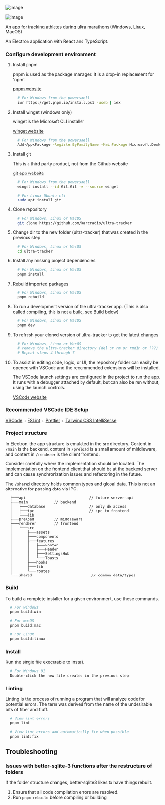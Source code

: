 ![image](https://github.com/user-attachments/assets/f1d4e7a5-e90b-471c-9137-1f1022d9e1f9)

![image](https://github.com/user-attachments/assets/9c6c85dd-449e-43e5-8b92-d58258e8f2dc)


An app for tracking athletes during ultra marathons (Windows, Linux, MacOS)

An Electron application with React and TypeScript.

### Configure development environment

1. Install pnpm

   pnpm is used as the package manager. It is a drop-in replacement for 'npm'.

   [pnpm website](https://pnpm.io/installation) 
   ```bash
     # For Windows from the powershell
     iwr https://get.pnpm.io/install.ps1 -useb | iex
   ``` 

2. Install winget (windows only)

   winget is the Microsoft CLI installer

   [winget website](https://learn.microsoft.com/en-us/windows/package-manager/winget/)
    ```bash 
      # For Windows from the powershell
      Add-AppxPackage -RegisterByFamilyName -MainPackage Microsoft.DesktopAppInstaller_8wekyb3d8bbwe
   ``` 

3. Install git
   
   This is a third party product, not from the Github website

   [git app website](https://git-scm.com/book/en/v2/Getting-Started-Installing-Git)
   ```bash 
     # For Windows from the powershell
     winget install --id Git.Git -e --source winget
   ``` 
   ```bash 
     # For Linux Ubuntu cli
     sudo apt install git
   ```
   
4. Clone repository
   ```bash
     # For Windows, Linux or MacOS 
     git clone https://github.com/barcradio/ultra-tracker
   ```

5. Change dir to the new folder (ultra-tracker) that was created in the previous step
   ```bash
     # For Windows, Linux or MacOS 
     cd ultra-tracker
   ```  

6. Install any missing project dependencies
   ```bash
     # For Windows, Linux or MacOS 
     pnpm install
   ```

7. Rebuild imported packages
   ```bash
     # For Windows, Linux or MacOS 
     pnpm rebuild
   ```

8. To run a development version of the ultra-tracker app. (This is also called compiling, this is not a build, see Build below)
   ```bash
     # For Windows, Linux or MacOS 
     pnpm dev
   ```

9. To refresh your cloned version of ultra-tracker to get the latest changes
    ```bash
      # For Windows, Linux or MacOS 
      # remove the ultra-tracker directory (del or rm or rmdir or ???)
      # Repeat steps 4 through 7
   ```

10. To assist in editing code, logic, or UI, the repository folder can easily be opened with VSCode and the recommended extensions will be installed.

    The VSCode launch settings are configured in the project to run the app.  It runs with a debugger attached by default, but can also be run without, using the launch controls.

    [VSCode website](https://code.visualstudio.com/)

### Recommended VSCode IDE Setup

[VSCode](https://code.visualstudio.com/) +
[ESLint](https://marketplace.visualstudio.com/items?itemName=dbaeumer.vscode-eslint) +
[Prettier](https://marketplace.visualstudio.com/items?itemName=esbenp.prettier-vscode) +
[Tailwind CSS IntelliSense](https://marketplace.visualstudio.com/items?itemName=bradlc.vscode-tailwindcss)

### Project structure

In Electron, the app structure is emulated in the src directory.  Content in `/main` is the backend, content in `/preload` is a small amount of middleware, and content in `/renderer` is the client frontend.

Consider carefully where the implementation should be located. The implementation on the frontend client that should be at the backend server and can cause synchronization issues and refactoring in the future.

The `/shared` directory holds common types and global data.  This is not an alternative for passing data via IPC.

```
  ├───api                             // future server-api
  ├───main            // backend
  │   ├───database                    // only db access
  │   ├───ipc                         // ipc to frontend
  │   └───lib
  ├───preload         // middleware
  ├───renderer        // frontend
  │   └───src
  │       ├───assets
  │       ├───components
  │       ├───features
  │       │   ├───Footer
  │       │   ├───Header
  │       │   ├───SettingsHub
  │       │   └───Toasts
  │       ├───hooks
  │       ├───lib
  │       └───routes
  └───shared                           // common data/types
```

### Build
To build a complete installer for a given environment, use these commands.

```bash
  # For windows
  pnpm build:win

  # For macOS
  pnpm build:mac

  # For Linux
  pnpm build:linux
```
### Install 
Run the single file executable to install.

```bash 
  # For Windows UI
  Double-click the new file created in the previous step
``` 

### Linting
Linting is the process of running a program that will analyze code for potential errors. The term was derived from the name of the undesirable bits of fiber and fluff.
```bash
  # View lint errors
  pnpm lint
```

```bash
  # View lint errors and automatically fix when possible
  pnpm lint:fix
```

## Troubleshooting

### Issues with better-sqlite-3 functions after the restructure of folders
If the folder structure changes, better-sqlite3 likes to have things rebuilt.

1. Ensure that all code compilation errors are resolved.
2. Run `pnpm rebuild` before compiling or building


